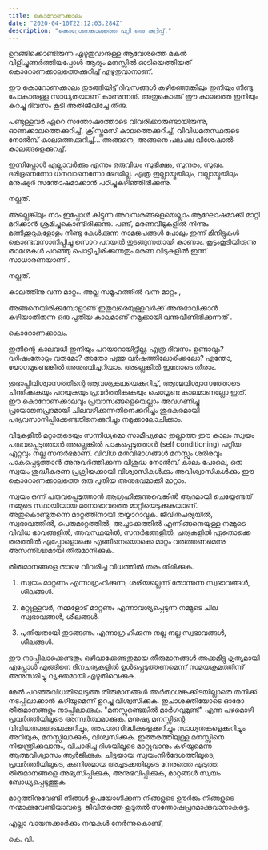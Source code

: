 ```yaml
---
title: കൊറോണക്കാലം
date: "2020-04-10T22:12:03.284Z"
description: "കൊറോണകാലത്തെ പറ്റി ഒരു കുറിപ്പ്."
---
```



ഉറങ്ങിക്കൊണ്ടിരുന്ന എഴുതുവാനുള്ള ആവേശത്തെ മകന്‍ വിളിച്ചുണര്‍ത്തിയപ്പോള്‍ ആദ്യം മനസ്സില്‍ ഓടിയെത്തിയത്  കൊറോണക്കാലത്തെക്കുറിച്ച് എഴുതുവാനാണ്.

ഈ കൊറോണക്കാലം തുടങ്ങിയിട്ട് ദിവസങ്ങള്‍ കഴിഞ്ഞെങ്കിലും ഇനിയും നീണ്ടു പോകാനുള്ള സാധ്യതയാണ് കാണുന്നത്. അതുകൊണ്ട് ഈ കാലത്തെ ഇനിയും കുറച്ചു ദിവസം കൂടി അതിജീവിച്ചേ തീരു.  

പണ്ടുള്ളവര്‍ ഏറെ സന്തോഷത്തോടെ വിവരിക്കാരുണ്ടായിരുന്നു, ഓണക്കാലത്തെക്കുറിച്ച്, ക്രിസ്തുമസ് കാലത്തെക്കുറിച്ച്, വിവിധമതസ്ഥരുടെ  നോൽമ്പ് കാലത്തെക്കുറിച്ച്... അങ്ങനെ, അങ്ങനെ പലപല വിശേഷാല്‍ കാലങ്ങളെക്കുറച്ച്.

ഇന്നിപ്പോള്‍ എല്ലാവര്‍ക്കും എന്നും ഒരുവിധം സുഭിക്ഷം, സുന്ദരം, സുഖം. ദരിദ്രനെന്നോ ധനവാനെന്നോ ഭേദമില്ല. എത്ര ഇല്ലായ്മയിലും, വല്ലായ്മയിലും മനുഷ്യര്‍ സന്തോഷമാക്കാൻ പഠിച്ചുകഴിഞ്ഞിരിക്കുന്നു.

നല്ലത്.

അല്ലെങ്കിലും നാം ഇപ്പോള്‍ കിട്ടുന്ന അവസരങ്ങളെയെല്ലാം ആഘോഷമാക്കി മാറ്റി മറിക്കാന്‍ ശ്രമിച്ചുകൊണ്ടിരിക്കുന്നു. പണ്ട്, മരണവീടുകളില്‍ നിന്നും മണിക്കൂറുകളോളം നീണ്ടു കേള്‍ക്കുന്ന നാമജപങ്ങൾ പോലും ഇന്ന് മിനിട്ടുകള്‍ കൊണ്ടവസാനിപ്പിച്ചു സൊറ പറയല്‍ തുടങ്ങുന്നതായി കാണാം. കൂട്ടംകൂടിയിരുന്നു താമശകള്‍ പറഞ്ഞു പൊട്ടിച്ചിരിക്കുന്നതും മരണ വീടുകളില്‍ ഇന്ന് സാധാരണയാണ് .

നല്ലത്.

കാലത്തിനു വന്ന മാറ്റം. അല്ല സമൂഹത്തിൽ വന്ന മാറ്റം ,

അങ്ങനെയിരിക്കുമ്പോളാണ് ഇതുവരെയുള്ളവർക്ക് അനുഭാവിക്കാന്‍ കഴിയാതിരുന്ന ഒരു പുതിയ കാലമാണ്‌  നമുക്കായി വന്നുവീണിരിക്കുന്നത് .               

കൊറോണക്കാലം.

ഇതിന്റെ കാലവധി ഇനിയും പറയാറായിട്ടില്ല. എത്ര ദിവസം ഉണ്ടാവും? വര്‍ഷംതോറും വരുമോ? അതോ പത്തു വര്‍ഷത്തിലോരിക്കലോ? എന്തോ, യോഗമുണ്ടെങ്കിൽ അനുഭവിച്ചറിയാം. അല്ലെങ്കില്‍ ഇതോടെ തീരാം.

ശുഭാപ്തിവിശ്വാസത്തിന്റെ ആവശ്യകഥയെക്കുറിച്ച്, ആത്മവിശ്വാസത്തോടെ ചിന്തിക്കുകയും പറയുകയും പ്രവര്‍ത്തിക്കുകയും ചെയ്യേണ്ട  കാലമാണല്ലോ ഇത്. ഈ കൊറോണക്കാലവും പ്രയാസങ്ങളെയെല്ലാം അവഗണിച്ചു പ്രയോജനപ്രദമായി ചിലവഴിക്കുന്നതിനെക്കുറിച്ചും ശുഭകരമായി പര്യവസാനിപ്പിക്കേണ്ടതിനെക്കുറിച്ചും നമുക്കാലോചിക്കാം.

വീടുകളില്‍ മറ്റാരുടെയും സന്നിധ്യമൊ സാമീപ്യമൊ ഇല്ലാത്ത ഈ കാലം സ്വയം പരുവപ്പെടുത്താന്‍ അല്ലെങ്കില്‍ പാകപ്പെടുത്താന്‍ (self conditioning) പറ്റിയ ഏറ്റവും നല്ല സന്ദര്‍ഭമാണ്. വിവിധ മതവിഭാഗങ്ങള്‍ മനസ്സും ശരീരവും പാകപ്പെടുത്താന്‍ അനുവര്‍ത്തിക്കുന്ന വിശുദ്ധ നോൽമ്പ് കാലം പോലെ, ഒരു സ്വയം ശുദ്ധീകരണ പ്രക്രിയക്കായി വിശ്വാസികള്‍ക്കും അവിശ്വാസികള്‍ക്കും ഈ കൊറോണക്കാലത്തെ ഒരു പുതിയ അനുഭവമാക്കി മാറ്റാം.

സ്വയം ഒന്ന് പരുവപ്പെടുത്താന്‍ ആഗ്രഹിക്കുന്നുവെങ്കില്‍ ആദമായി ചെയ്യേണ്ടത് നമ്മുടെ സ്ഥായിയായ മനോഭാവത്തെ മാറ്റിയെടുക്കുകയാണ്. അതുകൊണ്ടുതന്നെ മാറ്റത്തിനായി തയ്യാറാവുക. ജീവിതചര്യയില്‍, സ്വഭാവത്തില്‍, പെരുമാറ്റത്തില്‍, അച്ചടക്കത്തില്‍ എന്നിങ്ങനെയുള്ള നമ്മുടെ വിവിധ ഭാവങ്ങളില്‍, അവസ്ഥയില്‍, സന്ദര്‍ഭങ്ങളില്‍, ചര്യകളില്‍  ഏതൊക്കെ തരത്തില്‍ എപ്പോളൊക്കെ എങ്ങിനെയൊക്കെ മാറ്റം വരുത്തണമെന്നു അസന്നിഗ്ദ്ധമായി തീരുമാനിക്കുക.

തീരുമാനങ്ങളെ താഴെ വിവരിച്ച വിധത്തില്‍ തരം തിരിക്കുക.

1. സ്വയം മാറ്റണം എന്നാഗ്രഹിക്കുന്ന, ശരിയല്ലെന്ന് തോന്നുന്ന സ്വഭാവങ്ങള്‍, ശീലങ്ങള്‍.

2. മറ്റുള്ളവര്‍, നമ്മളോട് മാറ്റണം എന്നാവശ്യപ്പെടുന്ന നമ്മുടെ ചില സ്വഭാവങ്ങള്‍, ശീലങ്ങള്‍.

3. പുതിയതായി തുടങ്ങണം എന്നാഗ്രഹിക്കുന്ന നല്ല നല്ല സ്വഭാവങ്ങള്‍, ശീലങ്ങള്‍.

ഈ നടപ്പിലാക്കെണ്ടതും ഒഴിവാക്കേണ്ടതുമായ തീരുമാനങ്ങള്‍ അക്കമിട്ടു കൃത്യമായി എപ്പോള്‍ എങ്ങിനെ ദിനചര്യകളില്‍ ഉള്‍പ്പെടുത്തണമെന്ന് സമയക്രമത്തിന്ന് അനുസരിച്ചു വ്യക്തമായി എഴുതിവെക്കുക.

മേൽ പറഞ്ഞവിധതിലെടുത്ത തീരുമാനങ്ങള്‍ അര്‍ത്ഥശങ്കക്കിടയില്ലാതെ തനിക്ക് നടപ്പിലാക്കാന്‍ കഴിയുമെന്ന് ഉറച്ചു വിശ്വസിക്കുക. ഇചാശക്തിയോടെ ഓരോ തീരുമാനങ്ങളും നടപ്പിലാക്കുക. "മനസ്സുണ്ടെങ്കില്‍ മാര്‍ഗവുമുണ്ട്" എന്ന പഴമൊഴി പ്രവര്‍ത്തിയിലൂടെ അന്ന്വർത്ഥമാക്കുക. മനുഷ്യ മനസ്സിന്റെ  വിവിധതലങ്ങലെക്കുറിച്ചും, അപാരസിദ്ധികളെക്കുറിച്ചും സാധ്യതകളെക്കുറിച്ചും അറിയുക, മനസ്സിലാക്കുക, വിശ്വസിക്കുക. ഇത്തരത്തിലുള്ള മനസ്സിനെ നിയന്ത്രിക്കുവാനും, വിചാരിച്ച ദിശയിലൂടെ മാറ്റുവാനും കഴിയുമെന്ന ആത്മവിശ്വാസം ആർജിക്കുക. ചിട്ടയായ സ്വയംനിര്‍ദേശത്തിലൂടെ, പ്രവര്‍ത്തിയിലൂടെ, കണിശമായ അച്ചടക്കതിലൂടെ നേരത്തെ എടുത്ത തീരുമാനങ്ങളെ അഭ്യസിപ്പിക്കുക, അനുഭവിപ്പിക്കുക, മാറ്റങ്ങള്‍ സ്വയം ബോധ്യപ്പെടുത്തുക.

മാറ്റത്തിനുവേണ്ടി നിങ്ങള്‍ ഉപയോഗിക്കുന്ന നിങ്ങളുടെ ഊര്‍ജം നിങ്ങളുടെ നന്മാക്കുവേണ്ടിയാവട്ടെ. ജീവിതത്തെ കൂടുതല്‍ സന്തോഷപ്രദമാക്കുവാനാകട്ടെ.

എല്ലാ വായനക്കാര്‍ക്കും നന്മകള്‍ നേര്‍ന്നുകൊണ്ട്,

കെ. വി.